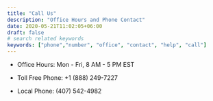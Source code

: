 ```yaml
---
title: "Call Us"
description: "Office Hours and Phone Contact"
date: 2020-05-21T11:02:05+06:00
draft: false
# search related keywords
keywords: ["phone","number", "office", "contact", "help", "call"]
---
```



- Office Hours: Mon - Fri, 8 AM - 5 PM EST

- Toll Free Phone: +1 (888) 249-7227

- Local Phone: (407) 542-4982 <br><br>